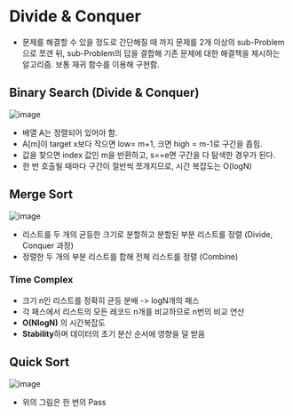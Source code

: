 # Divide & Conquer

- 문제를 해결할 수 있을 정도로 간단해질 때 까지 문제를 2개 이상의 sub-Problem으로 쪼갠 뒤, sub-Problem의 답을 결합해 기존 문제에 대한 해결책을 제시하는 알고리즘. 보통 재귀 함수를 이용해 구현함.  

## Binary Search (Divide & Conquer)  

![image](https://user-images.githubusercontent.com/32921115/107459425-85916a00-6b99-11eb-9bf5-aee8ae6dc120.png)

- 배열 A는 정렬되어 있어야 함.  
- A[m]이 target x보다 작으면 low= m+1, 크면 high = m-1로 구간을 좁힘.  
- 값을 찾으면 index 값인 m을 반환하고, s==e면 구간을 다 탐색한 경우가 된다.  
- 한 번 호출될 때마다 구간이 절반씩 쪼개지므로, 시간 복잡도는 O(logN)  

## Merge Sort  

![image](https://user-images.githubusercontent.com/32921115/104397580-72867c80-5590-11eb-903d-79330d5d55e6.png)

- 리스트를 두 개의 균등한 크기로 분할하고 분할된 부분 리스트를 정렬 (Divide, Conquer 과정)   
- 정렬한 두 개의 부분 리스트를 합해 전체 리스트를 정렬 (Combine)  

### Time Complex  
- 크기 n인 리스트를 정확히 균등 분배 -> logN개의 패스  
- 각 패스에서 리스트의 모든 레코드 n개를 비교하므로 n번의 비교 연산  
- **O(NlogN)** 의 시간복잡도  
- **Stability**하며 데이터의 초기 분산 순서에 영향을 덜 받음  

## Quick Sort  

![image](https://user-images.githubusercontent.com/32921115/104397870-fccee080-5590-11eb-931b-69b4a8f406b9.png)

- 위의 그림은 한 번의 Pass  

